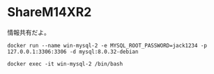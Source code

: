 # ShareM14XR2
情報共有だよ。

```
docker run --name win-mysql-2 -e MYSQL_ROOT_PASSWORD=jack1234 -p 127.0.0.1:3306:3306 -d mysql:8.0.32-debian
```
```
docker exec -it win-mysql-2 /bin/bash
```
